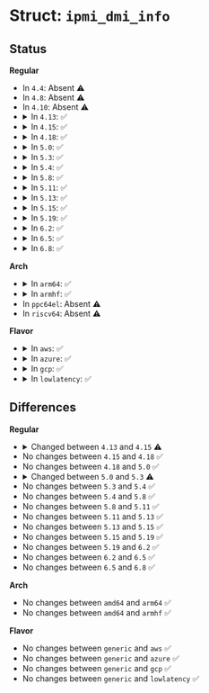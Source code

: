 # Struct: <code>ipmi_dmi_info</code>

## Status
<b>Regular</b>
<ul>
<li>
In <code>4.4</code>: Absent ⚠️
</li>
<li>
In <code>4.8</code>: Absent ⚠️
</li>
<li>
In <code>4.10</code>: Absent ⚠️
</li>
<li>
<details>
<summary>In <code>4.13</code>: ✅</summary>

```c
struct ipmi_dmi_info {
    int type;
    u32 flags;
    long unsigned int addr;
    u8 slave_addr;
    struct ipmi_dmi_info *next;
};
```
</details>
</li>
<li>
<details>
<summary>In <code>4.15</code>: ✅</summary>

```c
struct ipmi_dmi_info {
    enum si_type si_type;
    u32 flags;
    long unsigned int addr;
    u8 slave_addr;
    struct ipmi_dmi_info *next;
};
```
</details>
</li>
<li>
<details>
<summary>In <code>4.18</code>: ✅</summary>

```c
struct ipmi_dmi_info {
    enum si_type si_type;
    u32 flags;
    long unsigned int addr;
    u8 slave_addr;
    struct ipmi_dmi_info *next;
};
```
</details>
</li>
<li>
<details>
<summary>In <code>5.0</code>: ✅</summary>

```c
struct ipmi_dmi_info {
    enum si_type si_type;
    u32 flags;
    long unsigned int addr;
    u8 slave_addr;
    struct ipmi_dmi_info *next;
};
```
</details>
</li>
<li>
<details>
<summary>In <code>5.3</code>: ✅</summary>

```c
struct ipmi_dmi_info {
    enum si_type si_type;
    unsigned int space;
    long unsigned int addr;
    u8 slave_addr;
    struct ipmi_dmi_info *next;
};
```
</details>
</li>
<li>
<details>
<summary>In <code>5.4</code>: ✅</summary>

```c
struct ipmi_dmi_info {
    enum si_type si_type;
    unsigned int space;
    long unsigned int addr;
    u8 slave_addr;
    struct ipmi_dmi_info *next;
};
```
</details>
</li>
<li>
<details>
<summary>In <code>5.8</code>: ✅</summary>

```c
struct ipmi_dmi_info {
    enum si_type si_type;
    unsigned int space;
    long unsigned int addr;
    u8 slave_addr;
    struct ipmi_dmi_info *next;
};
```
</details>
</li>
<li>
<details>
<summary>In <code>5.11</code>: ✅</summary>

```c
struct ipmi_dmi_info {
    enum si_type si_type;
    unsigned int space;
    long unsigned int addr;
    u8 slave_addr;
    struct ipmi_dmi_info *next;
};
```
</details>
</li>
<li>
<details>
<summary>In <code>5.13</code>: ✅</summary>

```c
struct ipmi_dmi_info {
    enum si_type si_type;
    unsigned int space;
    long unsigned int addr;
    u8 slave_addr;
    struct ipmi_dmi_info *next;
};
```
</details>
</li>
<li>
<details>
<summary>In <code>5.15</code>: ✅</summary>

```c
struct ipmi_dmi_info {
    enum si_type si_type;
    unsigned int space;
    long unsigned int addr;
    u8 slave_addr;
    struct ipmi_dmi_info *next;
};
```
</details>
</li>
<li>
<details>
<summary>In <code>5.19</code>: ✅</summary>

```c
struct ipmi_dmi_info {
    enum si_type si_type;
    unsigned int space;
    long unsigned int addr;
    u8 slave_addr;
    struct ipmi_dmi_info *next;
};
```
</details>
</li>
<li>
<details>
<summary>In <code>6.2</code>: ✅</summary>

```c
struct ipmi_dmi_info {
    enum si_type si_type;
    unsigned int space;
    long unsigned int addr;
    u8 slave_addr;
    struct ipmi_dmi_info *next;
};
```
</details>
</li>
<li>
<details>
<summary>In <code>6.5</code>: ✅</summary>

```c
struct ipmi_dmi_info {
    enum si_type si_type;
    unsigned int space;
    long unsigned int addr;
    u8 slave_addr;
    struct ipmi_dmi_info *next;
};
```
</details>
</li>
<li>
<details>
<summary>In <code>6.8</code>: ✅</summary>

```c
struct ipmi_dmi_info {
    enum si_type si_type;
    unsigned int space;
    long unsigned int addr;
    u8 slave_addr;
    struct ipmi_dmi_info *next;
};
```
</details>
</li>
</ul>
<b>Arch</b>
<ul>
<li>
<details>
<summary>In <code>arm64</code>: ✅</summary>

```c
struct ipmi_dmi_info {
    enum si_type si_type;
    unsigned int space;
    long unsigned int addr;
    u8 slave_addr;
    struct ipmi_dmi_info *next;
};
```
</details>
</li>
<li>
<details>
<summary>In <code>armhf</code>: ✅</summary>

```c
struct ipmi_dmi_info {
    enum si_type si_type;
    unsigned int space;
    long unsigned int addr;
    u8 slave_addr;
    struct ipmi_dmi_info *next;
};
```
</details>
</li>
<li>
In <code>ppc64el</code>: Absent ⚠️
</li>
<li>
In <code>riscv64</code>: Absent ⚠️
</li>
</ul>
<b>Flavor</b>
<ul>
<li>
<details>
<summary>In <code>aws</code>: ✅</summary>

```c
struct ipmi_dmi_info {
    enum si_type si_type;
    unsigned int space;
    long unsigned int addr;
    u8 slave_addr;
    struct ipmi_dmi_info *next;
};
```
</details>
</li>
<li>
<details>
<summary>In <code>azure</code>: ✅</summary>

```c
struct ipmi_dmi_info {
    enum si_type si_type;
    unsigned int space;
    long unsigned int addr;
    u8 slave_addr;
    struct ipmi_dmi_info *next;
};
```
</details>
</li>
<li>
<details>
<summary>In <code>gcp</code>: ✅</summary>

```c
struct ipmi_dmi_info {
    enum si_type si_type;
    unsigned int space;
    long unsigned int addr;
    u8 slave_addr;
    struct ipmi_dmi_info *next;
};
```
</details>
</li>
<li>
<details>
<summary>In <code>lowlatency</code>: ✅</summary>

```c
struct ipmi_dmi_info {
    enum si_type si_type;
    unsigned int space;
    long unsigned int addr;
    u8 slave_addr;
    struct ipmi_dmi_info *next;
};
```
</details>
</li>
</ul>

## Differences
<b>Regular</b>
<ul>
<li>
<details>
<summary>Changed between <code>4.13</code> and <code>4.15</code> ⚠️</summary>
<ul>
<li>
<b>Field added. </b>
<code>enum si_type si_type</code>
</li>
<li>
<b>Field removed. </b>
<code>int type</code>
</li>
</ul>
</details>
</li>
<li>
No changes between <code>4.15</code> and <code>4.18</code> ✅
</li>
<li>
No changes between <code>4.18</code> and <code>5.0</code> ✅
</li>
<li>
<details>
<summary>Changed between <code>5.0</code> and <code>5.3</code> ⚠️</summary>
<ul>
<li>
<b>Field added. </b>
<code>unsigned int space</code>
</li>
<li>
<b>Field removed. </b>
<code>u32 flags</code>
</li>
</ul>
</details>
</li>
<li>
No changes between <code>5.3</code> and <code>5.4</code> ✅
</li>
<li>
No changes between <code>5.4</code> and <code>5.8</code> ✅
</li>
<li>
No changes between <code>5.8</code> and <code>5.11</code> ✅
</li>
<li>
No changes between <code>5.11</code> and <code>5.13</code> ✅
</li>
<li>
No changes between <code>5.13</code> and <code>5.15</code> ✅
</li>
<li>
No changes between <code>5.15</code> and <code>5.19</code> ✅
</li>
<li>
No changes between <code>5.19</code> and <code>6.2</code> ✅
</li>
<li>
No changes between <code>6.2</code> and <code>6.5</code> ✅
</li>
<li>
No changes between <code>6.5</code> and <code>6.8</code> ✅
</li>
</ul>
<b>Arch</b>
<ul>
<li>
No changes between <code>amd64</code> and <code>arm64</code> ✅
</li>
<li>
No changes between <code>amd64</code> and <code>armhf</code> ✅
</li>
</ul>
<b>Flavor</b>
<ul>
<li>
No changes between <code>generic</code> and <code>aws</code> ✅
</li>
<li>
No changes between <code>generic</code> and <code>azure</code> ✅
</li>
<li>
No changes between <code>generic</code> and <code>gcp</code> ✅
</li>
<li>
No changes between <code>generic</code> and <code>lowlatency</code> ✅
</li>
</ul>
